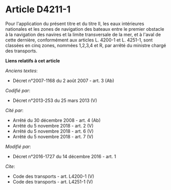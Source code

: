 # Article D4211-1

Pour l'application du présent titre et du titre II, les eaux intérieures nationales et les zones de navigation des bateaux
entre le premier obstacle à la navigation des navires et la limite transversale de la mer, et à l'aval de cette dernière,
conformément aux articles L. 4200-1 et L. 4251-1, sont classées en cinq zones, nommées 1,2,3,4 et R, par arrêté du ministre
chargé des transports.

**Liens relatifs à cet article**

_Anciens textes_:

  - Décret n°2007-1168 du 2 août 2007 - art. 3 (Ab)

_Codifié par_:

  - Décret n°2013-253 du 25 mars 2013 (V)

_Cité par_:

  - Arrêté du 30 décembre 2008 - art. 4 (Ab)
  - Arrêté du 5 novembre 2018 - art. 2 (V)
  - Arrêté du 5 novembre 2018 - art. 6 (V)
  - Arrêté du 5 novembre 2018 - art. 7 (V)

_Modifié par_:

  - Décret n°2016-1727 du 14 décembre 2016 - art. 1

_Cite_:

  - Code des transports - art. L4200-1 (V)
  - Code des transports - art. L4251-1 (V)
